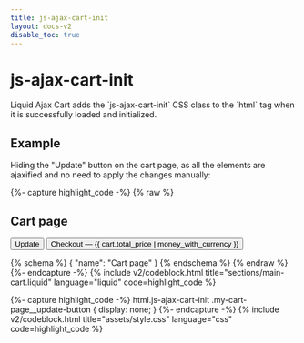 ```yaml
---
title: js-ajax-cart-init
layout: docs-v2
disable_toc: true
---
```


# js-ajax-cart-init

<p class="lead" markdown="1">
Liquid Ajax Cart adds the `js-ajax-cart-init` CSS class to the `html` tag when it is successfully loaded and initialized.
</p>

## Example

Hiding the "Update" button on the cart page, as all the elements are ajaxified and no need to apply the changes manually:

{%- capture highlight_code -%}
{% raw %}
<div class="my-cart-page" data-ajax-cart-section>
  <h2>Cart page</h2>

  <div class="my-cart-page__items">
    <!-- Cart items -->
  </div>

  <form id="my-cart-page-form" action="{{ routes.cart_url }}" method="post">
    <button type="submit" name="update" class="my-cart-page__update-button">
      Update
    </button>
    <button type="submit" name="checkout">
      Checkout — {{ cart.total_price | money_with_currency }}
    </button> 
  </form>
</div>

{% schema %} { "name": "Cart page" } {% endschema %}
{% endraw %}
{%- endcapture -%}
{% include v2/codeblock.html title="sections/main-cart.liquid" language="liquid" code=highlight_code %}

{%- capture highlight_code -%}
html.js-ajax-cart-init .my-cart-page__update-button {
  display: none;
}
{%- endcapture -%}
{% include v2/codeblock.html title="assets/style.css" language="css" code=highlight_code %}



